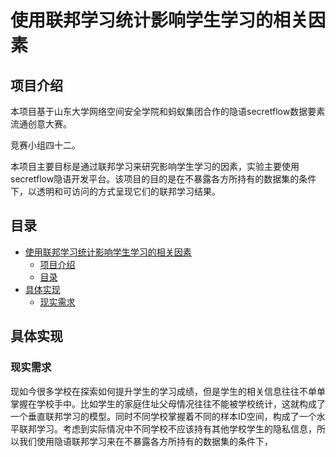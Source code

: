 # 使用联邦学习统计影响学生学习的相关因素
## 项目介绍
本项目基于山东大学网络空间安全学院和蚂蚁集团合作的隐语secretflow数据要素流通创意大赛。

竞赛小组四十二。

本项目主要目标是通过联邦学习来研究影响学生学习的因素，实验主要使用secretflow隐语开发平台。该项目的目的是在不暴露各方所持有的数据集的条件下，以透明和可访问的方式呈现它们的联邦学习结果。
## 目录
* [使用联邦学习统计影响学生学习的相关因素](#使用联邦学习统计影响学生学习的相关因素)
    * [项目介绍](##项目介绍)
    * [目录](##目录)
* [具体实现](##具体实现)
    * [现实需求](###现实需求)

## 具体实现
### 现实需求
现如今很多学校在探索如何提升学生的学习成绩，但是学生的相关信息往往不单单掌握在学校手中。比如学生的家庭住址父母情况往往不能被学校统计，这就构成了一个垂直联邦学习的模型。同时不同学校掌握着不同的样本ID空间，构成了一个水平联邦学习。考虑到实际情况中不同学校不应该持有其他学校学生的隐私信息，所以我们使用隐语联邦学习来在不暴露各方所持有的数据集的条件下，

